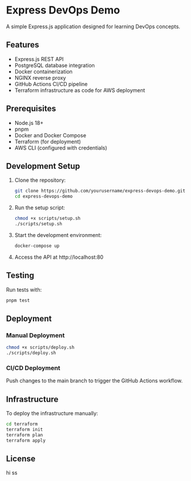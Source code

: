 # Express DevOps Demo

A simple Express.js application designed for learning DevOps concepts.

## Features

- Express.js REST API
- PostgreSQL database integration
- Docker containerization
- NGINX reverse proxy
- GitHub Actions CI/CD pipeline
- Terraform infrastructure as code for AWS deployment

## Prerequisites

- Node.js 18+
- pnpm
- Docker and Docker Compose
- Terraform (for deployment)
- AWS CLI (configured with credentials)

## Development Setup

1. Clone the repository:

   ```bash
   git clone https://github.com/yourusername/express-devops-demo.git
   cd express-devops-demo
   ```

2. Run the setup script:

   ```bash
   chmod +x scripts/setup.sh
   ./scripts/setup.sh
   ```

3. Start the development environment:

   ```bash
   docker-compose up
   ```

4. Access the API at http://localhost:80

## Testing

Run tests with:

```bash
pnpm test
```

## Deployment

### Manual Deployment

```bash
chmod +x scripts/deploy.sh
./scripts/deploy.sh
```

### CI/CD Deployment

Push changes to the main branch to trigger the GitHub Actions workflow.

## Infrastructure

To deploy the infrastructure manually:

```bash
cd terraform
terraform init
terraform plan
terraform apply
```

## License

hi
ss
